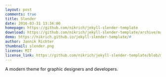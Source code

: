 ```yaml
---
layout: post
comments: true
title: Slender
date: 2016-03-31 13:34:00
homepage: https://github.com/nikrich/jekyll-slender-template
download: https://github.com/nikrich/jekyll-slender-template/archive/master.zip
demo: https://nikrich.github.io/jekyll-slender-template/#
author: Jannik Richter
thumbnail: slender.png
license: MIT
license_link: https://github.com/nikrich/jekyll-slender-template/blob/master/LICENSE
---
```


A modern theme for graphic designers and developers.
